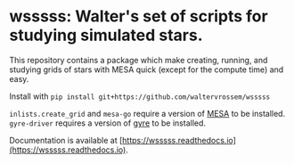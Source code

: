 # wsssss: Walter's set of scripts for studying simulated stars.

This repository contains a package which make creating, running, and studying grids of stars with MESA quick 
(except for the compute time) and easy. 

Install with
`pip install git+https://github.com/waltervrossem/wsssss`

`inlists.create_grid` and `mesa-go` require a version of [MESA](https://docs.mesastar.org) to be installed.
`gyre-driver` requires a version of [gyre](https://gyre.readthedocs.io/en/stable/) to be installed.

Documentation is available at [https://wsssss.readthedocs.io](https://wsssss.readthedocs.io).